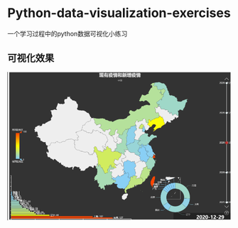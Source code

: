 # Python-data-visualization-exercises
一个学习过程中的python数据可视化小练习


## 可视化效果
![image](https://github.com/gypsy111/Python-data-visualization-exercises/blob/master/image/%E6%95%88%E6%9E%9C.png)
